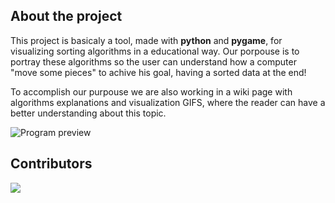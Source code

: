 ## About the project

This project is basicaly a tool, made with **python** and **pygame**,  for visualizing sorting algorithms in a educational way. Our porpouse is to portray these algorithms so the user can understand how a computer "move some pieces" to achive his goal, having a sorted data at the end!


To accomplish our purpouse we are also working in a wiki page with algorithms explanations and visualization GIFS,  where the reader can have a better understanding about this topic.


![Program preview](https://github.com/LucasPilla/Sorting-Algorithms-Visualizer/blob/master/images/preview.gif?raw=true)


## Contributors
<a href="https://github.com/LucasPilla/Sorting-Algorithms-Visualizer/graphs/contributors">
  <img src="https://contrib.rocks/image?repo=LucasPilla/Sorting-Algorithms-Visualizer" />
</a>
